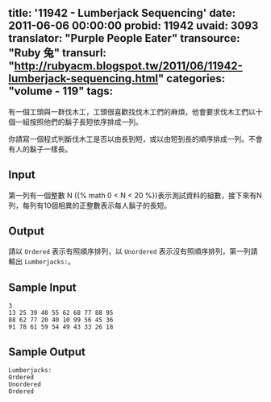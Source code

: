 title: '11942 - Lumberjack Sequencing'
date: 2011-06-06 00:00:00
probid: 11942
uvaid: 3093
translator: "Purple People Eater"
transource: "Ruby 兔"
transurl: "http://rubyacm.blogspot.tw/2011/06/11942-lumberjack-sequencing.html"
categories: "volume - 119"
tags:
---

有一個工頭與一群伐木工，工頭很喜歡找伐木工們的麻煩，他會要求伐木工們以十個一組按照他們的鬍子長短依序排成一列。

你請寫一個程式判斷伐木工是否以由長到短，或以由短到長的順序排成一列。不會有人的鬍子一樣長。

## Input ##

第一列有一個整數 N ({% math 0 < N < 20 %})表示測試資料的組數，接下來有N列，每列有10個相異的正整數表示每人鬍子的長短。

## Output ##

請以 `Ordered` 表示有照順序排列，以 `Unordered` 表示沒有照順序排列，第一列請輸出 `Lumberjacks:`。

## Sample Input ##

	3 
	13 25 39 40 55 62 68 77 88 95 
	88 62 77 20 40 10 99 56 45 36 
	91 78 61 59 54 49 43 33 26 18

## Sample Output ##

	Lumberjacks: 
	Ordered 
	Unordered 
	Ordered
